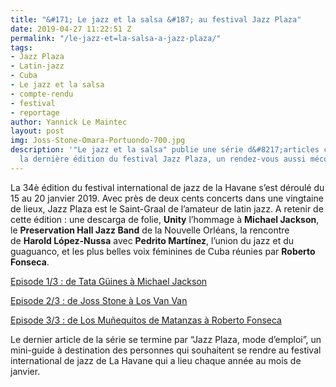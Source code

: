 ```yaml
---
title: "&#171; Le jazz et la salsa &#187; au festival Jazz Plaza"
date: 2019-04-27 11:22:51 Z
permalink: "/le-jazz-et=la-salsa-a-jazz-plaza/"
tags:
- Jazz Plaza
- Latin-jazz
- Cuba
- Le jazz et la salsa
- compte-rendu
- festival
- reportage
author: Yannick Le Maintec
layout: post
img: Joss-Stone-Omara-Portuondo-700.jpg
description: '"Le jazz et la salsa" publie une série d&#8217;articles consacrée à
  la dernière édition du festival Jazz Plaza, un rendez-vous aussi méconnu que réputé.'
---
```


  La 34è édition du festival international de jazz de la Havane s&#8217;est déroulé du 15 au 20 janvier 2019. Avec près de deux cents concerts dans une vingtaine de lieux, Jazz Plaza est le Saint-Graal de l&#8217;amateur de latin jazz. A retenir de cette édition : une descarga de folie, **Unity** l&#8217;hommage à **Michael Jackson**, le **Preservation Hall Jazz Band** de la Nouvelle Orléans, la rencontre de&nbsp;**Harold López-Nussa** avec **Pedrito Martínez**, l&#8217;union du jazz et du guaguanco, et les plus belles voix féminines de Cuba réunies par **Roberto Fonseca**.


<a href="https://www.lemonde.fr/le-jazz-et-la-salsa/article/2019/02/15/sept-jours-de-jazz-a-la-havane-1-3-de-tata-guines-a-michael-jackson_5423818_5324427.html" target="_blank" rel="noreferrer noopener">Episode 1/3 : de Tata Güines à Michael Jackson</a>

<a href="http://Sept jours de jazz à La Havane (2/3) : de Joss Stone à Los Van Van" target="_blank" rel="noreferrer noopener">Episode 2/3 : de Joss Stone à Los Van Van</a>

<a href="https://www.lemonde.fr/le-jazz-et-la-salsa/article/2019/04/27/sept-de-jours-de-jazz-a-la-havane-3-3-de-los-munequitos-de-matanzas-a-roberto-fonseca_5455729_5324427.html" target="_blank" rel="noreferrer noopener">Episode 3/3 : de Los Muñequitos de Matanzas à Roberto Fonseca</a>

<p style="text-align:left">
  Le dernier article de la série se termine par &#8220;Jazz Plaza, mode d’emploi&#8221;, un mini-guide à destination des personnes qui souhaitent se rendre au festival international de jazz de La Havane qui a lieu chaque année au mois de janvier.
</p>
